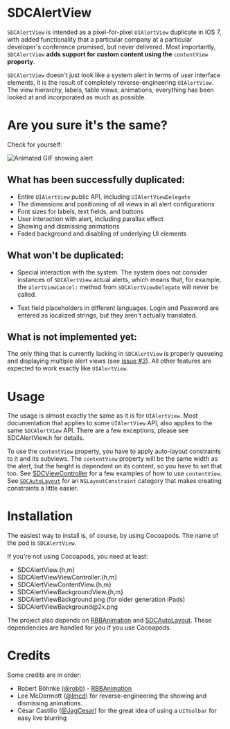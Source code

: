 SDCAlertView
============
`SDCAlertView` is intended as a pixel-for-pixel `UIAlertView` duplicate in iOS 7, with added functionality that a particular company at a particular developer's conference promised, but never delivered. Most importantly, `SDCAlertView` **adds support for custom content using the** `contentView` **property**.

`SDCAlertView` doesn't just look like a system alert in terms of user interface elements, it is the result of completely reverse-engineering `UIAlertView`. The view hierarchy, labels, table views, animations, everything has been looked at and incorporated as much as possible.

Are you sure it's the same?
==============================
Check for yourself:

![Animated GIF showing alert](http://scott90.github.io/SDCAlertView/ProgressViewAlert.gif)

What has been successfully duplicated:
--------------------------------------

- Entire `UIAlertView` public API, including `UIAlertViewDelegate`
- The dimensions and positioning of all views in all alert configurations
- Font sizes for labels, text fields, and buttons
- User interaction with alert, including parallax effect
- Showing and dismissing animations
- Faded background and disabling of underlying UI elements

What won't be duplicated:
-------------------------

- Special interaction with the system. The system does not consider instances of `SDCAlertView` actual alerts, which means that, for example, the `alertViewCancel:` method from `SDCAlertViewDelegate` will never be called.

- Text field placeholders in different languages. Login and Password are entered as localized strings, but they aren't actually translated.

What is not implemented yet:
----------------------------
The only thing that is currently lacking in `SDCAlertView` is properly queueing and displaying multiple alert views (see [issue #3](https://github.com/Scott90/SDCAlertView/issues/3)). All other features are expected to work exactly like `UIAlertView`.

Usage
=====
The usage is almost exactly the same as it is for `UIAlertView`. Most documentation that applies to some `UIAlertView` API, also applies to the same `SDCAlertView` API. There are a few exceptions, please see SDCAlertView.h for details.

To use the `contentView` property, you have to apply auto-layout constraints to it and its subviews. The `contentView` property will be the same width as the alert, but the height is dependent on its content, so you have to set that too. See [SDCViewController](SDCAlertView/SDCViewController.m) for a few examples of how to use `contentView`. See [`SDCAutoLayout`](https://github.com/Scott90/SDCAutoLayout) for an `NSLayoutConstraint` category that makes creating constraints a little easier.

Installation
============
The easiest way to install is, of course, by using Cocoapods. The name of the pod is `SDCAlertView`.

If you're not using Cocoapods, you need at least:

- SDCAlertView.{h,m}
- SDCAlertViewViewController.{h,m}
- SDCAlertViewContentView.{h,m}
- SDCAlertViewBackgroundView.{h,m}
- SDCAlertViewBackground.png (for older generation iPads)
- SDCAlertViewBackground&#064;2x.png

The project also depends on [RBBAnimation](https://github.com/robb/RBBAnimation) and [SDCAutoLayout](https://github.com/Scott90/SDCAutoLayout). These dependencies are handled for you if you use Cocoapods.


Credits
=======

Some credits are in order:

- Robert Böhnke ([@robb](https://github.com/robb)) - [RBBAnimation](https://github.com/robb/RBBAnimation)
- Lee McDermott ([@lmcd](https://github.com/lmcd)) for reverse-engineering the showing and dismissing animations.
- César Castillo ([@JagCesar](https://github.com/JagCesar)) for the great idea of using a `UIToolbar` for easy live blurring